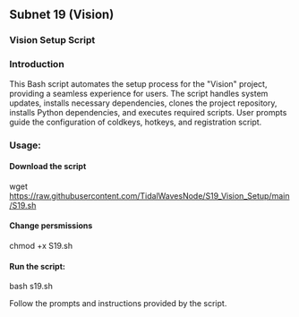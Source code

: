 ## Subnet 19 (Vision) 
### Vision Setup Script

### Introduction
This Bash script automates the setup process for the "Vision" project, providing a seamless experience for users. The script handles system updates, installs necessary dependencies, clones the project repository, installs Python dependencies, and executes required scripts. User prompts guide the configuration of coldkeys, hotkeys, and registration script.

### Usage:
#### Download the script

wget https://raw.githubusercontent.com/TidalWavesNode/S19_Vision_Setup/main/S19.sh

#### Change persmissions

chmod +x S19.sh

#### Run the script:

bash s19.sh

Follow the prompts and instructions provided by the script.

